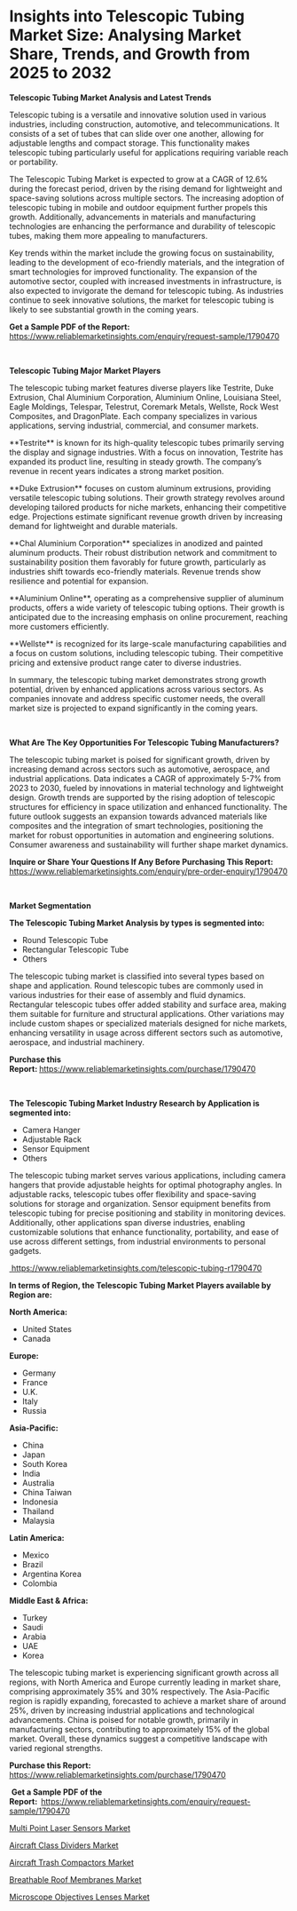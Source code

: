 <p><h1>Insights into Telescopic Tubing Market Size: Analysing Market Share, Trends, and Growth from 2025 to 2032</h1></p><p><strong>Telescopic Tubing Market Analysis and Latest Trends</strong></p>
<p><p>Telescopic tubing is a versatile and innovative solution used in various industries, including construction, automotive, and telecommunications. It consists of a set of tubes that can slide over one another, allowing for adjustable lengths and compact storage. This functionality makes telescopic tubing particularly useful for applications requiring variable reach or portability.</p><p>The Telescopic Tubing Market is expected to grow at a CAGR of 12.6% during the forecast period, driven by the rising demand for lightweight and space-saving solutions across multiple sectors. The increasing adoption of telescopic tubing in mobile and outdoor equipment further propels this growth. Additionally, advancements in materials and manufacturing technologies are enhancing the performance and durability of telescopic tubes, making them more appealing to manufacturers.</p><p>Key trends within the market include the growing focus on sustainability, leading to the development of eco-friendly materials, and the integration of smart technologies for improved functionality. The expansion of the automotive sector, coupled with increased investments in infrastructure, is also expected to invigorate the demand for telescopic tubing. As industries continue to seek innovative solutions, the market for telescopic tubing is likely to see substantial growth in the coming years.</p></p>
<p><strong>Get a Sample PDF of the Report:&nbsp;</strong> <a href="https://www.reliablemarketinsights.com/enquiry/request-sample/1790470?utm_campaign=3209&utm_medium=2&utm_source=Github&utm_content=ia&utm_term=01042025&utm_id=telescopic-tubing">https://www.reliablemarketinsights.com/enquiry/request-sample/1790470</a></p>
<p>&nbsp;</p>
<p><strong>Telescopic Tubing Major Market Players</strong></p>
<p><p>The telescopic tubing market features diverse players like Testrite, Duke Extrusion, Chal Aluminium Corporation, Aluminium Online, Louisiana Steel, Eagle Moldings, Telespar, Telestrut, Coremark Metals, Wellste, Rock West Composites, and DragonPlate. Each company specializes in various applications, serving industrial, commercial, and consumer markets.</p><p>**Testrite** is known for its high-quality telescopic tubes primarily serving the display and signage industries. With a focus on innovation, Testrite has expanded its product line, resulting in steady growth. The company’s revenue in recent years indicates a strong market position.</p><p>**Duke Extrusion** focuses on custom aluminum extrusions, providing versatile telescopic tubing solutions. Their growth strategy revolves around developing tailored products for niche markets, enhancing their competitive edge. Projections estimate significant revenue growth driven by increasing demand for lightweight and durable materials.</p><p>**Chal Aluminium Corporation** specializes in anodized and painted aluminum products. Their robust distribution network and commitment to sustainability position them favorably for future growth, particularly as industries shift towards eco-friendly materials. Revenue trends show resilience and potential for expansion.</p><p>**Aluminium Online**, operating as a comprehensive supplier of aluminum products, offers a wide variety of telescopic tubing options. Their growth is anticipated due to the increasing emphasis on online procurement, reaching more customers efficiently.</p><p>**Wellste** is recognized for its large-scale manufacturing capabilities and a focus on custom solutions, including telescopic tubing. Their competitive pricing and extensive product range cater to diverse industries.</p><p>In summary, the telescopic tubing market demonstrates strong growth potential, driven by enhanced applications across various sectors. As companies innovate and address specific customer needs, the overall market size is projected to expand significantly in the coming years.</p></p>
<p>&nbsp;</p>
<p><strong>What Are The Key Opportunities For Telescopic Tubing Manufacturers?</strong></p>
<p><p>The telescopic tubing market is poised for significant growth, driven by increasing demand across sectors such as automotive, aerospace, and industrial applications. Data indicates a CAGR of approximately 5-7% from 2023 to 2030, fueled by innovations in material technology and lightweight design. Growth trends are supported by the rising adoption of telescopic structures for efficiency in space utilization and enhanced functionality. The future outlook suggests an expansion towards advanced materials like composites and the integration of smart technologies, positioning the market for robust opportunities in automation and engineering solutions. Consumer awareness and sustainability will further shape market dynamics.</p></p>
<p><strong>Inquire or Share Your Questions If Any Before Purchasing This Report:</strong> <a href="https://www.reliablemarketinsights.com/enquiry/pre-order-enquiry/1790470?utm_campaign=3209&utm_medium=2&utm_source=Github&utm_content=ia&utm_term=01042025&utm_id=telescopic-tubing">https://www.reliablemarketinsights.com/enquiry/pre-order-enquiry/1790470</a></p>
<p>&nbsp;</p>
<p><strong>Market Segmentation</strong></p>
<p><strong>The Telescopic Tubing Market Analysis by types is segmented into:</strong></p>
<p><ul><li>Round Telescopic Tube</li><li>Rectangular Telescopic Tube</li><li>Others</li></ul></p>
<p><p>The telescopic tubing market is classified into several types based on shape and application. Round telescopic tubes are commonly used in various industries for their ease of assembly and fluid dynamics. Rectangular telescopic tubes offer added stability and surface area, making them suitable for furniture and structural applications. Other variations may include custom shapes or specialized materials designed for niche markets, enhancing versatility in usage across different sectors such as automotive, aerospace, and industrial machinery.</p></p>
<p><strong>Purchase this Report:&nbsp;</strong><a href="https://www.reliablemarketinsights.com/purchase/1790470?utm_campaign=3209&utm_medium=2&utm_source=Github&utm_content=ia&utm_term=01042025&utm_id=telescopic-tubing">https://www.reliablemarketinsights.com/purchase/1790470</a></p>
<p>&nbsp;</p>
<p><strong>The Telescopic Tubing Market Industry Research by Application is segmented into:</strong></p>
<p><ul><li>Camera Hanger</li><li>Adjustable Rack</li><li>Sensor Equipment</li><li>Others</li></ul></p>
<p><p>The telescopic tubing market serves various applications, including camera hangers that provide adjustable heights for optimal photography angles. In adjustable racks, telescopic tubes offer flexibility and space-saving solutions for storage and organization. Sensor equipment benefits from telescopic tubing for precise positioning and stability in monitoring devices. Additionally, other applications span diverse industries, enabling customizable solutions that enhance functionality, portability, and ease of use across different settings, from industrial environments to personal gadgets.</p></p>
<p><a href="https://www.reliablemarketinsights.com/telescopic-tubing-r1790470?utm_campaign=3209&utm_medium=2&utm_source=Github&utm_content=ia&utm_term=01042025&utm_id=telescopic-tubing">&nbsp;https://www.reliablemarketinsights.com/telescopic-tubing-r1790470</a></p>
<p><strong>In terms of Region, the Telescopic Tubing Market Players available by Region are:</strong></p>
<p>
    <p> <strong> North America: </strong>
        <ul>
            <li>United States</li>
            <li>Canada</li>
        </ul>
        </p> 
    <p> <strong> Europe: </strong>
        <ul>
            <li>Germany</li>
            <li>France</li>
            <li>U.K.</li>
            <li>Italy</li>
            <li>Russia</li>
        </ul>
        </p> 
    <p> <strong> Asia-Pacific: </strong>
        <ul>
            <li>China</li>
            <li>Japan</li>
            <li>South Korea</li>
            <li>India</li>
            <li>Australia</li>
            <li>China Taiwan</li>
            <li>Indonesia</li>
            <li>Thailand</li>
            <li>Malaysia</li>
        </ul>
        </p> 
    <p> <strong> Latin America: </strong>
        <ul>
            <li>Mexico</li>
            <li>Brazil</li>
            <li>Argentina Korea</li>
            <li>Colombia</li>
        </ul>
        </p> 
    <p> <strong> Middle East & Africa: </strong>
        <ul>
            <li>Turkey</li>
            <li>Saudi</li>
            <li>Arabia</li>
            <li>UAE</li>
            <li>Korea</li>
        </ul>
    </p>
    </p>
<p><p>The telescopic tubing market is experiencing significant growth across all regions, with North America and Europe currently leading in market share, comprising approximately 35% and 30% respectively. The Asia-Pacific region is rapidly expanding, forecasted to achieve a market share of around 25%, driven by increasing industrial applications and technological advancements. China is poised for notable growth, primarily in manufacturing sectors, contributing to approximately 15% of the global market. Overall, these dynamics suggest a competitive landscape with varied regional strengths.</p></p>
<p><strong>Purchase this Report: </strong><a href="https://www.reliablemarketinsights.com/purchase/1790470?utm_campaign=3209&utm_medium=2&utm_source=Github&utm_content=ia&utm_term=01042025&utm_id=telescopic-tubing">https://www.reliablemarketinsights.com/purchase/1790470</a></p>
<p>&nbsp;<strong>Get a Sample PDF of the Report:&nbsp;&nbsp;</strong><a href="https://www.reliablemarketinsights.com/enquiry/request-sample/1790470?utm_campaign=3209&utm_medium=2&utm_source=Github&utm_content=ia&utm_term=01042025&utm_id=telescopic-tubing">https://www.reliablemarketinsights.com/enquiry/request-sample/1790470</a></p>
<p><strong></strong></p>
<p><p><a href="https://www.linkedin.com/pulse/future-multi-point-laser-sensors-market-trend-analysis-xviae?utm_campaign=3209&utm_medium=2&utm_source=Github&utm_content=ia&utm_term=01042025&utm_id=telescopic-tubing">Multi Point Laser Sensors Market</a></p><p><a href="https://www.linkedin.com/pulse/detailed-analysis-aircraft-class-dividers-market-growth-qyuqe?utm_campaign=3209&utm_medium=2&utm_source=Github&utm_content=ia&utm_term=01042025&utm_id=telescopic-tubing">Aircraft Class Dividers Market</a></p><p><a href="https://www.linkedin.com/pulse/rising-trends-aircraft-trash-compactors-market-projected-yq2ne?utm_campaign=3209&utm_medium=2&utm_source=Github&utm_content=ia&utm_term=01042025&utm_id=telescopic-tubing">Aircraft Trash Compactors Market</a></p><p><a href="https://github.com/ancsyanagha/Market-Research-Report-List-1/blob/main/breathable-roof-membranes-market.md?utm_campaign=3209&utm_medium=2&utm_source=Github&utm_content=ia&utm_term=01042025&utm_id=telescopic-tubing">Breathable Roof Membranes Market</a></p><p><a href="https://www.linkedin.com/pulse/market-dynamics-future-trends-global-microscope-objectives-lenses-hudqe?utm_campaign=3209&utm_medium=2&utm_source=Github&utm_content=ia&utm_term=01042025&utm_id=telescopic-tubing">Microscope Objectives Lenses Market</a></p></p>